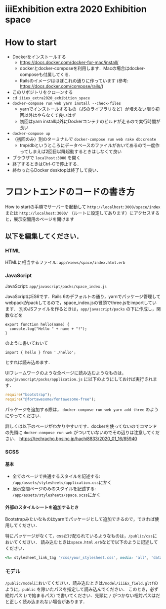 # iiiExhibition extra 2020 Exhibition space

# How to start

* Dockerをインストールする
    * https://docs.docker.com/docker-for-mac/install/
    * dockerとdocker-composeを利用します．Macの場合はdocker-composeも付属してくる．
    * Railsのイメージはほぼこれの通りに作っています (参考: https://docs.docker.com/compose/rails/)
* このリポジトリをクローンする
* `cd iiiex_extra2020_exhibition_space`
* `docker-compose run web yarn install --check-files`
    * yarnでインストールするもの（JSのライブラリなど）が増えない限り初回以外はやらなくて良いはず
    * 初回はyarn install以外にDockerコンテナのビルドが走るので実行時間が長い
* `docker-compose up`
* （初回のみ）別のターミナルで `docker-compose run web rake db:create`
    * tmp/dbというところにデータベースのファイルがおいてあるので一度作ってしまえば2回目以降起動するときはしなくて良い
* ブラウザで `localhost:3000` を開く
* 終了するときはCtrl-Cで停止する．
* 終わったらDocker desktopは終了して良い．


# フロントエンドのコードの書き方

How to startの手順でサーバーを起動して `http://localhost:3000/space/index` または `http://localhost:3000/` （ルートに設定してあります）にアクセスすると，展示空間用のページを開けます

## 以下を編集してください．

### HTML
HTMLに相当するファイル: `app/views/space/index.html.erb`

### JavaScript
JavaScript: `app/javascript/packs/space_index.js`

JavaScriptはES6です．Rails 6のデフォルトの通り，yarnでパッケージ管理してwebpackがpackしてるので，space_index.jsの冒頭でthree.jsをimportしています．
別のJSファイルを作るときは，`app/javascript/packs` の下に作成し，関数などを

```
export function hello(name) {
  console.log("Hello " + name + "!");
}
```

のように書いておいて

```
import { hello } from './hello';
```

とすれば読み込めます．

UIフレームワークのような全ページに読み込むようなものは，`app/javascript/packs/application.js` に以下のようにしておけば実行されます．

```javascript
require("bootstrap");
require("@fortawesome/fontawesome-free");

```

パッケージを追加する際は，
`docker-compose run web yarn add three`
のようにやってください．

詳しくは以下のページがわかりやすいです．dockerを使ってないのでコマンドの先頭に `docker-compose run web` がついていないのでその辺りは注意してください．
https://techracho.bpsinc.jp/hachi8833/2020_01_16/85940

### SCSS

#### 基本

* 全てのページで共通するスタイルを記述する: `/app/assets/stylesheets/application.css`にかく
* 展示空間ページのみのスタイルを記述する: `/app/assets/stylesheets/space.scss`にかく

#### 外部のスタイルシートを追加するとき

Bootstrapみたいなものはyarnでパッケージとして追加できるので，できれば使用してください．

特にパッケージがなくて，cssだけ配られているようなものは，`/public/css`においてください．
読み込むときは`space.html.erb`などで以下のように記述してください．

```ruby
<%= stylesheet_link_tag '/css/your_stylesheet.css', media: 'all', 'data-turbolinks-track': 'reload' %>
```

### モデル

`/public/model`においてください．読み込むときは`/model/iiiEx_field.gltf`のように，`public` を除いたパスを指定して読み込んでください．
このとき，必ず絶対パス (`/`で始まるパス) で書いてください．先頭に `/` がつかない相対パスはだと正しく読み込まれない場合があります．